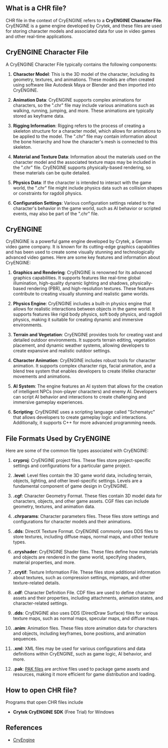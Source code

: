 ## What is a CHR file?

CHR file in the context of CryENGINE refers to a **CryENGINE Character File**. CryENGINE is a game engine developed by Crytek, and these files are used for storing character models and associated data for use in video games and other real-time applications.

## CryENGINE Character File

A CryENGINE Character File typically contains the following components:

1.  **Character Model**: This is the 3D model of the character, including its geometry, textures, and animations. These models are often created using software like Autodesk Maya or Blender and then imported into CryENGINE.
    
2.  **Animation Data**: CryENGINE supports complex animations for characters, so the ".chr" file may include various animations such as walking, running, jumping, and more. These animations are typically stored as keyframe data.
    
3.  **Rigging Information**: Rigging refers to the process of creating a skeleton structure for a character model, which allows for animations to be applied to the model. The ".chr" file may contain information about the bone hierarchy and how the character's mesh is connected to this skeleton.
    
4.  **Material and Texture Data**: Information about the materials used on the character model and the associated texture maps may be included in the ".chr" file. CryENGINE supports physically-based rendering, so these materials can be quite detailed.
    
5.  **Physics Data**: If the character is intended to interact with the game world, the ".chr" file might include physics data such as collision shapes or constraints for ragdoll physics.
    
6.  **Configuration Settings**: Various configuration settings related to the character's behavior in the game world, such as AI behavior or scripted events, may also be part of the ".chr" file.

## CryENGINE

CryENGINE is a powerful game engine developed by Crytek, a German video game company. It is known for its cutting-edge graphics capabilities and has been used to create some visually stunning and technologically advanced video games. Here are some key features and information about CryENGINE:

1.  **Graphics and Rendering**: CryENGINE is renowned for its advanced graphics capabilities. It supports features like real-time global illumination, high-quality dynamic lighting and shadows, physically-based rendering (PBR), and high-resolution textures. These features contribute to creating visually stunning and realistic game worlds.
    
2.  **Physics Engine**: CryENGINE includes a built-in physics engine that allows for realistic interactions between objects in the game world. It supports features like rigid body physics, soft body physics, and ragdoll physics, making it suitable for creating dynamic and immersive environments.
    
3.  **Terrain and Vegetation**: CryENGINE provides tools for creating vast and detailed outdoor environments. It supports terrain editing, vegetation placement, and dynamic weather systems, allowing developers to create expansive and realistic outdoor settings.
    
4.  **Character Animation**: CryENGINE includes robust tools for character animation. It supports complex character rigs, facial animation, and a blend tree system that enables developers to create lifelike character movements and animations.
    
5.  **AI System**: The engine features an AI system that allows for the creation of intelligent NPCs (non-player characters) and enemy AI. Developers can script AI behavior and interactions to create challenging and immersive gameplay experiences.
       
6.  **Scripting**: CryENGINE uses a scripting language called "Schematyc" that allows developers to create gameplay logic and interactions. Additionally, it supports C++ for more advanced programming needs.

## File Formats Used by CryENGINE

Here are some of the common file types associated with CryENGINE:

1.  **cryproj**: CryENGINE project files. These files store project-specific settings and configurations for a particular game project.
    
2.  **.level**: Level files contain the 3D game world data, including terrain, objects, lighting, and other level-specific settings. Levels are a fundamental component of game design in CryENGINE.
    
3.  **.cgf**: Character Geometry Format. These files contain 3D model data for characters, objects, and other game assets. CGF files can include geometry, textures, and animation data.
    
4.  **.chrparams**: Character parameters files. These files store settings and configurations for character models and their animations.
    
5.  **.dds**: DirectX Texture Format. CryENGINE commonly uses DDS files to store textures, including diffuse maps, normal maps, and other texture types.
    
6.  **.cryshader**: CryENGINE Shader files. These files define how materials and objects are rendered in the game world, specifying shaders, material properties, and more.
    
7.  **.crytif**: Texture Information File. These files store additional information about textures, such as compression settings, mipmaps, and other texture-related details.
    
8.  **.cdf**: Character Definition File. CDF files are used to define character assets and their properties, including attachments, animation states, and character-related settings.
    
9.  **.dds**: CryENGINE also uses DDS (DirectDraw Surface) files for various texture maps, such as normal maps, specular maps, and diffuse maps.
    
10.  **.anim**: Animation files. These files store animation data for characters and objects, including keyframes, bone positions, and animation sequences.
    
11.  **.xml**: XML files may be used for various configurations and data definitions within CryENGINE, such as game logic, AI behavior, and more.
    
12.  **.pak**: [PAK files](/game/pak/) are archive files used to package game assets and resources, making it more efficient for game distribution and loading.

## How to open CHR file?

Programs that open CHR files include

- **Crytek CryENGINE SDK** (Free Trial) for Windows

## References
- [CryEngine](https://en.wikipedia.org/wiki/CryEngine)
